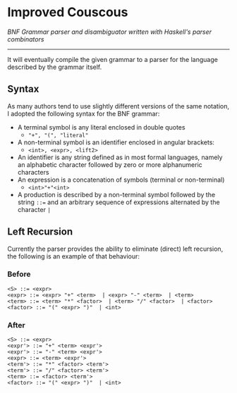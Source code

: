 # Improved Couscous 
*BNF Grammar parser and disambiguator written with Haskell's parser combinators*

- - -

It will eventually compile the given grammar to a parser for the language described
by the grammar itself.

## Syntax 
As many authors tend to use slightly different versions of the same notation,
I adopted the following syntax for the BNF grammar:

+ A terminal symbol is any literal enclosed in double quotes
    - ``` "+", "(", "literal" ```
+ A non-terminal symbol is an identifier enclosed in angular brackets: 
    -   ``` <int>, <expr>, <lift2> ```
+ An identifier is any string defined as in most formal languages, namely 
an alphabetic character followed by zero or more alphanumeric characters
+ An expression is a concatenation of symbols (terminal or non-terminal) 
    - ``` <int>"+"<int> ```
+ A production is described by a non-terminal symbol followed by the string 
``` ::= ``` and an arbitrary sequence of expressions alternated 
by the character ``` | ```


## Left Recursion
Currently the parser provides the ability to eliminate (direct) left recursion, 
the following is an example of that behaviour:

### Before
```
<S> ::= <expr> 
<expr> ::= <expr> "+" <term>  | <expr> "-" <term>  | <term> 
<term> ::= <term> "*" <factor>  | <term> "/" <factor>  | <factor> 
<factor> ::= "(" <expr> ")"  | <int> 
```

### After
```
<S> ::= <expr> 
<expr'> ::= "+" <term> <expr'> 
<expr'> ::= "-" <term> <expr'> 
<expr> ::= <term> <expr'> 
<term'> ::= "*" <factor> <term'> 
<term'> ::= "/" <factor> <term'> 
<term> ::= <factor> <term'> 
<factor> ::= "(" <expr> ")"  | <int> 
```


